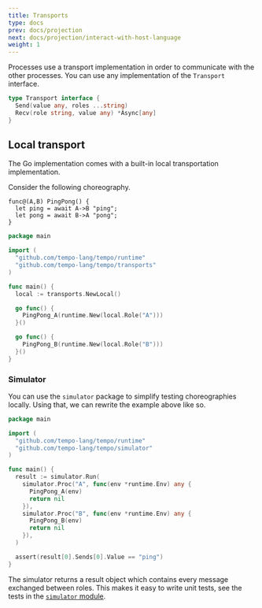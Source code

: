 ```yaml
---
title: Transports
type: docs
prev: docs/projection
next: docs/projection/interact-with-host-language
weight: 1
---
```


Processes use a transport implementation in order to communicate with the other processes.
You can use any implementation of the `Transport` interface.

```go {filename=Go}
type Transport interface {
  Send(value any, roles ...string)
  Recv(role string, value any) *Async[any]
}
```

## Local transport

The Go implementation comes with a built-in local transportation implementation.

Consider the following choreography.

```tempo {filename=Tempo}
func@(A,B) PingPong() {
  let ping = await A->B "ping";
  let pong = await B->A "pong";
}
```

```go {filename=Go}
package main

import (
  "github.com/tempo-lang/tempo/runtime"
  "github.com/tempo-lang/tempo/transports"
)

func main() {
  local := transports.NewLocal()

  go func() {
    PingPong_A(runtime.New(local.Role("A")))
  }()

  go func() {
    PingPong_B(runtime.New(local.Role("B")))
  }()
}
```

### Simulator

You can use the `simulator` package to simplify testing choreographies locally.
Using that, we can rewrite the example above like so.

```go {filename=Go}
package main

import (
  "github.com/tempo-lang/tempo/runtime"
  "github.com/tempo-lang/tempo/simulator"
)

func main() {
  result := simulator.Run(
    simulator.Proc("A", func(env *runtime.Env) any {
      PingPong_A(env)
      return nil
    }),
    simulator.Proc("B", func(env *runtime.Env) any {
      PingPong_B(env)
      return nil
    }),
  )

  assert(result[0].Sends[0].Value == "ping")
}
```

The simulator returns a result object which contains every message exchanged between roles.
This makes it easy to write unit tests, see the tests in the [`simulator` module](https://github.com/tempo-lang/tempo/tree/main/simulator).

